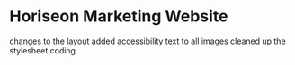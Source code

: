 # Horiseon Marketing Website
changes to the layout
added accessibility text to all images
cleaned up the stylesheet coding
